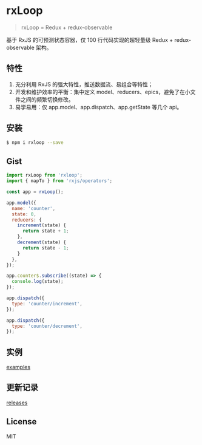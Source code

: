 # rxLoop

> rxLoop = Redux + redux-observable

基于 RxJS 的可预测状态容器，仅 100 行代码实现的超轻量级 Redux + redux-observable 架构。

## 特性
1. 充分利用 RxJS 的强大特性，推送数据流、易组合等特性；
2. 开发和维护效率的平衡：集中定义 model、reducers、epics，避免了在小文件之间的频繁切换修改。
3. 易学易用：仅 app.model、app.dispatch、app.getState 等几个 api。

## 安装
```bash
$ npm i rxloop --save
```

## Gist
```javascript
import rxLoop from 'rxloop';
import { mapTo } from 'rxjs/operators';

const app = rxLoop();

app.model({
  name: 'counter',
  state: 0,
  reducers: {
    increment(state) {
      return state + 1;
    },
    decrement(state) {
      return state - 1;
    }
  },
});

app.counter$.subscribe((state) => {
  console.log(state);
});

app.dispatch({
  type: 'counter/increment',
});

app.dispatch({
  type: 'counter/decrement',
});
```

## 实例

[examples](https://github.com/TalkingData/rxloop/tree/master/examples)

## 更新记录

[releases](https://github.com/TalkingData/rxloop/releases)

## License

MIT

